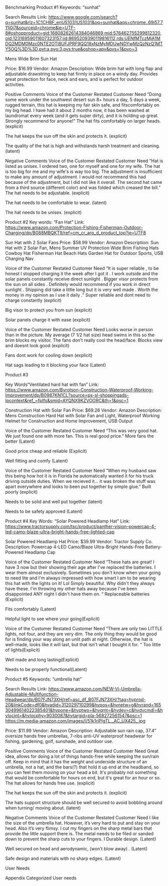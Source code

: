 Benchmarking
Product #1
Keywords: “sunhat”

Search Results Link: https://www.google.com/search?q=sunhat&rlz=1C1CHBF_enUS1031US1031&oq=sunhat&aqs=chrome..69i57.711j0j7&sourceid=chrome&ie=UTF-8#oshopproduct=gid:16808262614384046869,mid:576462755299812320,oid:12316959011607323157,iid:8695209390119816112,rds:UENfMTczMjA1MDQ2MDM0Mzc0NTE2OTl8UFJPRF9QQ18xNzMyMDUwNDYwMzQzNzQ1MTY5OQ%3D%3D,pvt:a,pvo:3,pvs:true&oshop=apv&pvs=1&pvo=3

Mens Wide Brim Sun Hat

Price: $16.99
Vendor: Amazon
Description: Wide brim hat with long flap and adjustable drawstring to keep hat firmly in place on a windy day. Provides great protection for face, neck and ears, and is perfect for outdoor activities.





Positive Comments
Voice of the Customer
Restated Customer Need
“Doing some work under the southwest desert sun 8+ hours a day, 5 days a week, rugged terrain, this hat is keeping my fair skin safe, and fitscomfortably on my big head. I have had it about 2 months now, it has been washed at laundromat every week (and it gets super dirty), and it is holding up great. Strongly recommend for anyone!”
The hat fits comfortably on larger heads. (explicit)


The hat keeps the sun off the skin and protects it. (explicit)


The quality of the hat is high and withstands harsh treatment and cleaning. (latent)


Negative Comments
Voice of the Customer
Restated Customer Need
“Hat is listed as unisex. I ordered two, one for myself and one for my wife. The hat is too big for me and my wife's is way too big. The adjustment is insufficient to make any amount of adjustment. I would not recommend this had because of the adjustment, but I did not like it overall.
The second hat came from a third source (different color) and was folded which creased the bill.”
The hat needs to be adjustable. (explicit)


The hat needs to be comfortable to wear. (latent)


The hat needs to be unisex. (explicit)












Product #2
Key words: “Fan Hat”
Link: https://www.amazon.com/Protection-Fishing-Fisherman-Outdoor-Charging/dp/B088MBQKT9/ref=cm_cr_arp_d_product_top?ie=UTF8

Sun Hat with 2 Solar Fans
Price: $58.99
Vendor: Amazon
Description: Sun Hat with 2 Solar Fan, Mens Summer UV Protection Wide Brim Fishing Hats Cowboy Hat Fisherman Hat Beach Hats Garden Hat for Outdoor Sports, USB Charging Nav


Voice of the Customer
Restated Customer Need
“It is super reliable , to be honest I stopped charging it the week after I got it . I work outside and the solar panels constantly receive direct sunlight . Bigger visor protects from the sun on all sides . Definitely would recommend if you work in direct sunlight . Shipping did take a little long but it is very well made . Worth the money in my opinion as I use it daily .”
Super reliable and dont need to charge constantly (explicit)


Big visor to protect you from sun (explicit)


Solar panels charge it with ease (explicit)



Voice of the Customer
Restated Customer Need
Looks worse in person than in the picture. My average (7 1/2 hat size) head swims in this so the brim blocks my visitor. The fans don’t really cool the head/face.
Blocks view and doesnt look good (explicit)


Fans dont work for cooling down (explicit)


Hat sags leading to it blocking your face (Latent)

Product #3

Key Words“Ventilated hard hat with fan”
Link: https://www.amazon.com/Byrotson-Construction-Waterproof-Working-Improvement/dp/B0987KN1CL?source=ps-sl-shoppingads-lpcontext&ref_=fplfs&smid=AYQNX9KZVOORC&th=1&psc=1

Construction Hat with Solar Fan
Price: $69.26
Vendor: Amazon
Description: Mens Construction Hard Hat with Solar Fan and Light, Waterproof Working Helmet for Construction and Home Improvement, USB Output


Voice of the Customer
Restated Customer Need
“This was very good hat. We just found one with more fan. This is real good price.”
More fans the better (Latent)


Good price cheap and reliable (Explicit)


Well fitting and comfy (Latent)


Voice of the Customer
Restated Customer Need
“When my husband saw this being how hot it is in Florida he automatically wanted it for his truck driving outside duties. When we recieved it… it was broken the stuff was apart everywhere and looks to been put together by simple glue.”
Built poorly (explicit)


Needs to be solid and well put together (latent)


Needs to be safety approved (Latent)


Product #4
Key Words: “Solar Powered Headlamp Hat”
Link: https://www.tractorsupply.com/tsc/product/panther-vision-powercap-4-led-camo-blaze-ultra-bright-hands-free-lighted-cap

Solar Powered Headlamp Hat
Price: $39.99
Vendor: Tractor Supply Co.
Description:  Powercap 4-LED Camo/Blaze Ultra-Bright Hands-Free Battery-Powered Headlamp Cap


Voice of the Customer
Restated Customer Need
“These hats are great! I have 3 now but their showing their age after I've replaced the batteries. I wear them almost exclusively. Sometimes you don't know when your going to need lite and I'm always impressed with how smart I am to be wearing this hat with the lights on it! Lol Simply beautiful. Why didn't they always have these. I'm throwing my other hats away because I've been disappointed ANY night I didn't have them on. “
Replaceable batteries (Explicit)


Fits comfortably (Latent)


Helpful light to see where your going(Explicit)


Voice of the Customer
Restated Customer Need
“There are only two LITTLE lights, not four, and they are very dim. The only thing they would be good for is finding your way along an unlit path at night. Otherwise, the hat is well-made, looks like it will last, but that isn't what I bought it for. “
Too little of lights(Explicit)


Well made and long lasting(Explicit)


Needs to be properly functional(Latent)





Product #5
Keywords: “umbrella hat”

Search Results Link: https://www.amazon.com/NEW-Vi-Umbrella-Adjustable-Multifunction-Headwear/dp/B07FJN73XH/ref=asc_df_B07FJN73XH/?tag=hyprod-20&linkCode=df0&hvadid=312029710299&hvpos=&hvnetw=g&hvrand=16530499614022385401&hvpone=&hvptwo=&hvqmt=&hvdev=c&hvdvcmdl=&hvlocint=&hvlocphy=9030087&hvtargid=pla-568272561547&psc=1 
https://m.media-amazon.com/images/I/51k1riPIgTL._AC_UX425_.jpg 

Price: $11.99
Vendor: Amazon
Description: Adjustable sun rain cap, 37.4” oversize hands free umbrellas, 7-ribs anti-UV waterproof headwear for fishing, gardening, golf, sunshade, and outdoor use.

Positive Comments
Voice of the Customer
Restated Customer Need
Great idea, allows for doing a lot of things hands-free while keeping the sun/rain off. Keep in mind that it has the weight and underside structure of an umbrella, not a hat, and the bars(?) that hold it up end at the headband, so you can feel them moving on your head a bit. It's probably not something that would be comfortable for hours on end, but it's great for an hour or so.
The hat allows for hands free use. 
(explicit)


The hat keeps the sun off the skin and protects it. (explicit)


The hats support structure should be well secured to avoid bobbling around when turning/ moving about. (latent)


Negative Comments
Voice of the Customer
Restated Customer Need
I like the size of the umbrella hat. However, it’s very hard to put and stay on your head. Also it’s very flimsy. I cut my fingers on the sharp metal bars that provide the little support there is. The metal needs to be filed or sanded down to prevent the sharp cuts to your fingers. I
Durable design. (Latent)


Well secured on head and aerodynamic, (won’t blow away) .
(Latent) 




Safe design and materials with no sharp edges. 
(Latent)







User Needs





























Appendix
Categorized User needs 

